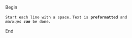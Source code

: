 Begin

`Start each line with a space.`
`Text is `**`preformatted`**` and`
*`markups`*` `***`can`***` be done.`

End

